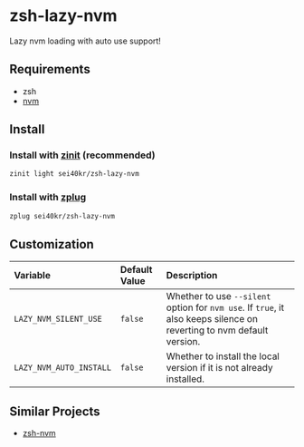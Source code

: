 # zsh-lazy-nvm

Lazy nvm loading with auto use support!

## Requirements

- zsh
- [nvm](https://github.com/nvm-sh/nvm)

## Install

### Install with [zinit](https://github.com/zdharma/zinit) (recommended)

```sh
zinit light sei40kr/zsh-lazy-nvm
```

### Install with [zplug](https://github.com/zplug/zplug)

```sh
zplug sei40kr/zsh-lazy-nvm
```

## Customization

| Variable                | Default Value | Description                                                                                                           |
| :---------------------- | :------------ | :-------------------------------------------------------------------------------------------------------------------- |
| `LAZY_NVM_SILENT_USE`   | `false`       | Whether to use `--silent` option for `nvm use`. If `true`, it also keeps silence on reverting to nvm default version. |
| `LAZY_NVM_AUTO_INSTALL` | `false`       | Whether to install the local version if it is not already installed.                                                  |

## Similar Projects

- [zsh-nvm](https://github.com/lukechilds/zsh-nvm)
